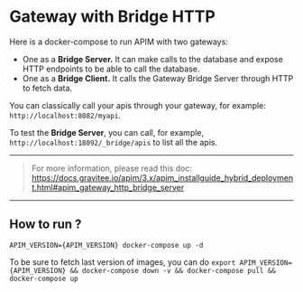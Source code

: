 # Gateway with Bridge HTTP

Here is a docker-compose to run APIM with two gateways:
 - One as a **Bridge Server.** It can make calls to the database and expose HTTP endpoints to be able to call the database.
 - One as a **Bridge Client.** It calls the Gateway Bridge Server through HTTP to fetch data.

You can classically call your apis through your gateway, for example: `http://localhost:8082/myapi`.

To test the **Bridge Server**, you can call, for example, `http://localhost:18092/_bridge/apis` to list all the apis.

---
> For more information, please read this doc: https://docs.gravitee.io/apim/3.x/apim_installguide_hybrid_deployment.html#apim_gateway_http_bridge_server
---

## How to run ?

`APIM_VERSION={APIM_VERSION} docker-compose up -d ` 

To be sure to fetch last version of images, you can do
`export APIM_VERSION={APIM_VERSION} && docker-compose down -v && docker-compose pull && docker-compose up`